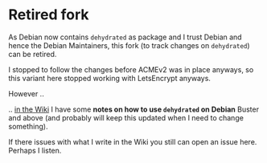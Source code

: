 # Retired fork

As Debian now contains `dehydrated` as package and I trust Debian and hence the Debian Maintainers, this fork (to track changes on `dehydrated`) can be retired.

I stopped to follow the changes before ACMEv2 was in place anyways, so this variant here stopped working with LetsEncrypt anyways.

However ..

.. [in the Wiki](../../wiki/) I have some **notes on how to use `dehydrated` on Debian** Buster and above (and probably will keep this updated when I need to change something).

If there issues with what I write in the Wiki you still can open an issue here.  Perhaps I listen.

